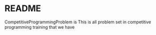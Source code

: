 README
======

CompetitiveProgrammingProblem is This is all problem set in competitive programming training that we have
